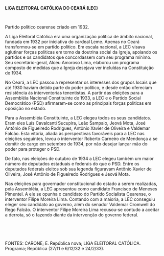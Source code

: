 **LIGA ELEITORAL CATÓLICA DO CEARÁ (LEC)**

 

Partido político cearense criado em 1932.

A Liga Eleitoral Católica era uma organização política de âmbito
nacional, fundada em 1932 por iniciativa do cardeal Leme. Apenas no
Ceará transformou-se em partido político. Em escala nacional, a LEC
visava aglutinar forças políticas em torno da doutrina social da Igreja,
apoiando os partidos e os candidatos que concordassem com seu programa
mínimo. Seu secretário-geral, Alceu Amoroso Lima, elaborou um programa
composto de medidas que a Igreja desejava ver incluídas na Constituição
de 1934.

No Ceará, a LEC passou a representar os interesses dos grupos locais que
até 1930 haviam detido parte do poder político, e desde então ofereciam
resistência às interventorias tenentistas. A partir das eleições para a
Assembléia Nacional Constituinte de 1933, a LEC e o Partido Social
Democrático (PSD) afirmaram-se como as principais forças políticas em
oposição no estado.

Para a Assembléia Constituinte, a LEC elegeu todos os seus candidatos.
Eram eles Luís Cavalcanti Sucupira, Leão Sampaio, Jeová Mota, José
Antônio de Figueiredo Rodrigues, Antônio Xavier de Oliveira e Valdemar
Falcão. Esta vitória, aliada às perspectivas favoráveis para a LEC nas
eleições seguintes, levou o interventor Roberto Carneiro de Mendonça a
se demitir do cargo em setembro de 1934, por não desejar lançar mão do
poder para proteger o PSD.

De fato, nas eleições de outubro de 1934 a LEC elegeu também um maior
número de deputados estaduais e federais do que o PSD. Entre os
deputados federais eleitos sob sua legenda figuravam Antônio Xavier de
Oliveira, José Antônio de Figueiredo Rodrigues e Jeová Mota.

Nas eleições para governador constitucional do estado a serem
realizadas, pela Assembléia, a LEC apresentou como candidato Francisco
de Meneses Pimentel. A ele se opunha o candidato do Partido Socialista
Cearense, o interventor Filipe Moreira Lima. Contando com a maioria, a
LEC conseguiu eleger seu candidato ao governo, além do senador Valdemar
Cromwell do Rego Falcão. O interventor Filipe Moreira Lima recusou-se
contudo a aceitar a derrota, só o fazendo diante da intervenção do
governo federal.

 

 

FONTES: CARONE; E. República nova; LIGA ELEITORAL CATÓLICA. Programa;
República (27/11 e 6/12/32 e 24/2/33).

 
